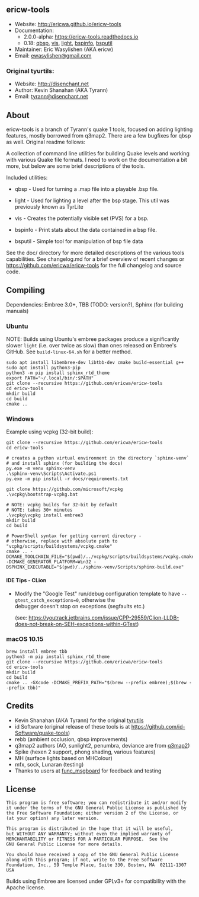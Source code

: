 ## ericw-tools
 - Website:         http://ericwa.github.io/ericw-tools
 - Documentation:
   - 2.0.0-alpha: https://ericw-tools.readthedocs.io
   - 0.18: [qbsp](https://ericwa.github.io/ericw-tools/doc/qbsp.html), [vis](https://ericwa.github.io/ericw-tools/doc/vis.html), [light](https://ericwa.github.io/ericw-tools/doc/light.html), [bspinfo](https://ericwa.github.io/ericw-tools/doc/bspinfo.html), [bsputil](https://ericwa.github.io/ericw-tools/doc/bsputil.html)
 - Maintainer:      Eric Wasylishen (AKA ericw)
 - Email:           ewasylishen@gmail.com

### Original tyurtils:

 - Website: http://disenchant.net
 - Author:  Kevin Shanahan (AKA Tyrann)
 - Email:   tyrann@disenchant.net

## About

ericw-tools is a branch of Tyrann's quake 1 tools, focused on
adding lighting features, mostly borrowed from q3map2. There are a few
bugfixes for qbsp as well. Original readme follows:

A collection of command line utilities for building Quake levels and working
with various Quake file formats. I need to work on the documentation a bit
more, but below are some brief descriptions of the tools.

Included utilities:

 - qbsp    - Used for turning a .map file into a playable .bsp file.

 - light   - Used for lighting a level after the bsp stage. This util was previously known as TyrLite

 - vis     - Creates the potentially visible set (PVS) for a bsp.

 - bspinfo - Print stats about the data contained in a bsp file.

 - bsputil - Simple tool for manipulation of bsp file data

See the doc/ directory for more detailed descriptions of the various
tools capabilities.  See changelog.md for a brief overview of recent
changes or https://github.com/ericwa/ericw-tools for the full changelog and
source code.

## Compiling

Dependencies: Embree 3.0+, TBB (TODO: version?), Sphinx (for building manuals)

### Ubuntu

NOTE: Builds using Ubuntu's embree packages produce a significantly slower `light` (i.e. over twice as slow) than ones released on Embree's GitHub. See `build-linux-64.sh` for a better method. 

```
sudo apt install libembree-dev libtbb-dev cmake build-essential g++
sudo apt install python3-pip
python3 -m pip install sphinx_rtd_theme
export PATH="~/.local/bin/:$PATH"
git clone --recursive https://github.com/ericwa/ericw-tools
cd ericw-tools
mkdir build
cd build
cmake ..
```

### Windows

Example using vcpkg (32-bit build):

```
git clone --recursive https://github.com/ericwa/ericw-tools
cd ericw-tools

# creates a python virtual environment in the directory `sphinx-venv`
# and install sphinx (for building the docs)
py.exe -m venv sphinx-venv
.\sphinx-venv\Scripts\Activate.ps1
py.exe -m pip install -r docs/requirements.txt

git clone https://github.com/microsoft/vcpkg
.\vcpkg\bootstrap-vcpkg.bat

# NOTE: vcpkg builds for 32-bit by default
# NOTE: takes 30+ minutes
.\vcpkg\vcpkg install embree3
mkdir build
cd build

# PowerShell syntax for getting current directory -
# otherwise, replace with absolute path to "vcpkg/scripts/buildsystems/vcpkg.cmake"
cmake .. -DCMAKE_TOOLCHAIN_FILE="$(pwd)/../vcpkg/scripts/buildsystems/vcpkg.cmake" -DCMAKE_GENERATOR_PLATFORM=Win32 -DSPHINX_EXECUTABLE="$(pwd)/../sphinx-venv/Scripts/sphinx-build.exe"
```

#### IDE Tips - CLion

- Modify the "Google Test" run/debug configuration template to have `--gtest_catch_exceptions=0`, otherwise the  
  debugger doesn't stop on exceptions (segfaults etc.)

  (see: https://youtrack.jetbrains.com/issue/CPP-29559/Clion-LLDB-does-not-break-on-SEH-exceptions-within-GTest)

### macOS 10.15

```
brew install embree tbb
python3 -m pip install sphinx_rtd_theme
git clone --recursive https://github.com/ericwa/ericw-tools
cd ericw-tools
mkdir build
cd build
cmake .. -GXcode -DCMAKE_PREFIX_PATH="$(brew --prefix embree);$(brew --prefix tbb)"
```

## Credits

- Kevin Shanahan (AKA Tyrann) for the original [tyrutils](http://disenchant.net/utils)
- id Software (original release of these tools is at https://github.com/id-Software/quake-tools) 
- rebb (ambient occlusion, qbsp improvements)
- q3map2 authors (AO, sunlight2, penumbra, deviance are from [q3map2](https://github.com/TTimo/GtkRadiant/tree/master/tools/quake3/q3map2))
- Spike (hexen 2 support, phong shading, various features)
- MH (surface lights based on MHColour)
- mfx, sock, Lunaran (testing)
- Thanks to users at [func_msgboard](http://www.celephais.net/board/forum.php) for feedback and testing

## License

    This program is free software; you can redistribute it and/or modify
    it under the terms of the GNU General Public License as published by
    the Free Software Foundation; either version 2 of the License, or
    (at your option) any later version.

    This program is distributed in the hope that it will be useful,
    but WITHOUT ANY WARRANTY; without even the implied warranty of
    MERCHANTABILITY or FITNESS FOR A PARTICULAR PURPOSE.  See the
    GNU General Public License for more details.

    You should have received a copy of the GNU General Public License
    along with this program; if not, write to the Free Software
    Foundation, Inc., 59 Temple Place, Suite 330, Boston, MA  02111-1307  USA

Builds using Embree are licensed under GPLv3+ for compatibility with the
Apache license.
